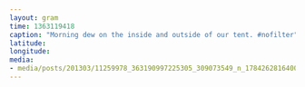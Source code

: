 ```yaml
---
layout: gram
time: 1363119418
caption: "Morning dew on the inside and outside of our tent. #nofilter"
latitude: 
longitude: 
media:
- media/posts/201303/11259978_363190997225305_309073549_n_17842628164000351.jpg
---
```


